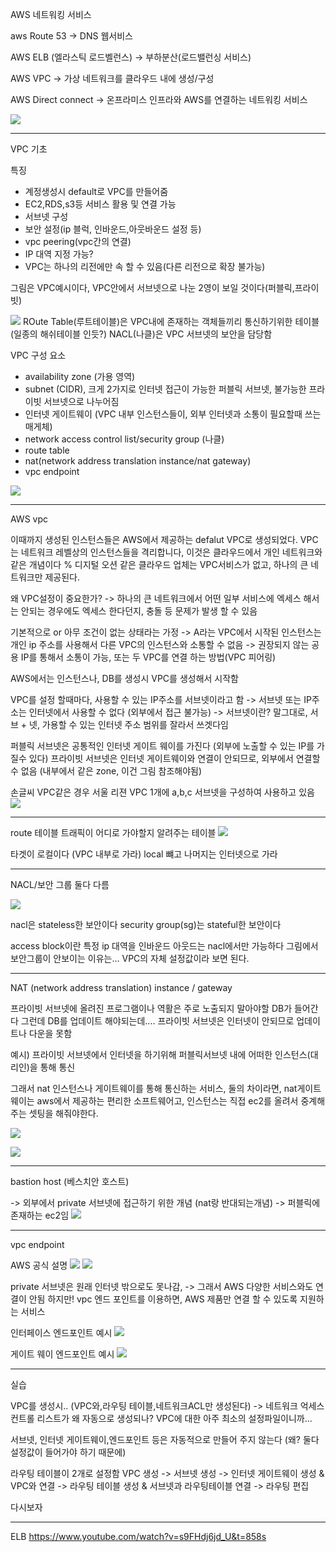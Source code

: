 AWS 네트워킹 서비스

aws Route 53
-> DNS 웹서비스

AWS ELB (엘라스틱 로드벨런스)
-> 부하분산(로드밸런싱 서비스)

AWS VPC
-> 가상 네트워크를 클라우드 내에 생성/구성

AWS Direct connect
-> 온프라미스 인프라와 AWS를 연결하는 네트워킹 서비스

![](vscode-remote://ssh-remote%2Bmrjaehong.synology.me/home/mrjaehong/Terraform_AWS/md_image/Screenshot%20from%202022-12-16%2014-46-48.png)

----------------------------------------------------------
VPC 기초

특징
- 계정생성시 default로 VPC를 만들어줌
- EC2,RDS,s3등 서비스 활용 및 연결 가능
- 서브넷 구성
- 보안 설정(ip 블럭, 인바운드,아웃바운드 설정 등)
- vpc peering(vpc간의 연결)
- IP 대역 지정 가능?
- VPC는 하나의 리전에만 속 할 수 있음(다른 리전으로 확장 불가능)


그림은 VPC예시이다, VPC안에서 서브넷으로 나눈 2영이 보일 것이다(퍼블릭,프라이빗)

![](vscode-remote://ssh-remote%2Bmrjaehong.synology.me/home/mrjaehong/Terraform_AWS/md_image/Screenshot%20from%202022-12-16%2016-06-02.png)
ROute Table(루트테이블)은 VPC내에 존재하는 객체들끼리 통신하기위한 테이블 (일종의 해쉬테이블 인듯?)
NACL(나클)은 VPC 서브넷의 보안을 담당함


VPC 구성 요소
- availability zone (가용 영역)
- subnet (CIDR), 크게 2가지로 인터넷 접근이 가능한 퍼블릭 서브넷, 불가능한 프라이빗 서브넷으로 나누어짐
- 인터넷 게이트웨이 (VPC 내부 인스턴스들이, 외부 인터넷과 소통이 필요할때 쓰는 매게체)
- network access control list/security group (나클)
- route table
- nat(network address translation instance/nat gateway)
- vpc endpoint

![](vscode-remote://ssh-remote%2Bmrjaehong.synology.me/home/mrjaehong/Terraform_AWS/md_image/Screenshot%20from%202022-12-16%2016-21-18.png)

-------------------------------------------------------
AWS vpc

이때까지 생성된 인스턴스들은 AWS에서 제공하는 defalut VPC로 생성되었다.
VPC는 네트워크 레벨상의 인스턴스들을 격리합니다, 이것은 클라우드에서 개인 네트워크와 같은 개념이다
% 디지털 오션 같은 클라우드 업체는 VPC서비스가 없고, 하나의 큰 네트워크만 제공된다.

왜 VPC설정이 중요한가?
-> 하나의 큰 네트워크에서 어떤 일부 서비스에 엑세스 해서는 안되는 경우에도 엑세스 한다던지, 충돌 등 문제가 발생 할 수 있음

기본적으로 or 아무 조건이 없는 상태라는 가정 -> A라는 VPC에서 시작된 인스턴스는 개인 ip 주소를 사용해서 다른 VPC의 인스턴스와 소통할 수 없음
-> 권장되지 않는 공용 IP를 통해서 소통이 가능, 또는 두 VPC를 연결 하는 방법(VPC 피어링)

AWS에서는 인스턴스나, DB를 생성시 VPC를 생성해서 시작함

VPC를 설정 할때마다, 사용할 수 있는 IP주소를 서브넷이라고 함
-> 서브넷  또는 IP주소는 인터넷에서 사용할 수 없다 (외부에서 접근 불가능)
-> 서브넷이란? 말그대로, 서브 + 넷, 가용할 수 있는 인터넷 주소 범위를 잘라서 쓰겟다임

퍼블릭 서브넷은 공통적인 인터넷 게이트 웨이를 가진다 (외부에 노출할 수 있는 IP를 가질수 있다)
프라이빗 서브넷은 인터넷 게이트웨이와 연결이 안되므로, 외부에서 연결할수 없음 (내부에서 같은 zone, 이건 그림 참조해야됨)

손글씨 VPC같은 경우 서울 리젼 VPC 1개에 a,b,c 서브넷을 구성하여 사용하고 있음
![](vscode-remote://ssh-remote%2Bmrjaehong.synology.me/home/mrjaehong/Terraform_AWS/md_image/Screenshot%20from%202022-12-17%2016-18-17.png)

-----------------------------------------------------------
route 테이블
트래픽이 어디로 가야할지 알려주는 테이블
![](vscode-remote://ssh-remote%2Bmrjaehong.synology.me/home/mrjaehong/Terraform_AWS/md_image/Screenshot%20from%202022-12-16%2016-38-41.png)

타겟이 로컬이다 (VPC 내부로 가라)
local 뺴고 나머지는 인터넷으로 가라

-----------------------------------------------------
NACL/보안 그룹
둘다 다름

![](vscode-remote://ssh-remote%2Bmrjaehong.synology.me/home/mrjaehong/Terraform_AWS/md_image/Screenshot%20from%202022-12-16%2016-41-57.png)

nacl은 stateless한 보안이다
security group(sg)는 stateful한 보안이다

access block이란 
특정 ip 대역을 인바운드 아웃드는 nacl에서만 가능하다
그림에서 보안그룹이 안보이는 이유는... VPC의 자체 설정값이라 보면 된다.

----------------------------------------------------------------------------------
NAT (network address translation) instance / gateway


프라이빗 서브넷에 올려진 프로그램이나 역활은 주로 노출되지 말아야할 DB가 들어간다
그런데 DB를 업데이트 해야되는데.... 프라이빗 서브넷은 인터넷이 안되므로 업데이트나 다운을 못함

예시) 프라이빗 서브넷에서 인터넷을 하기위해 퍼블릭서브넷 내에 어떠한 인스턴스(대리인)을 통해 통신

그래서 nat 인스턴스나 게이트웨이를 통해 통신하는 서비스, 둘의 차이라면, nat게이트 웨이는 aws에서 제공하는 편리한 소프트웨어고, 인스턴스는 직접 ec2를 올려서 중계해주는 셋팅을 해줘야한다.

![](vscode-remote://ssh-remote%2Bmrjaehong.synology.me/home/mrjaehong/Terraform_AWS/md_image/Screenshot%20from%202022-12-16%2016-47-47.png)

![](vscode-remote://ssh-remote%2Bmrjaehong.synology.me/home/mrjaehong/Terraform_AWS/md_image/Screenshot%20from%202022-12-16%2016-54-41.png)


-----------------------------------------------------
bastion host (베스치안 호스트)

-> 외부에서 private 서브넷에 접근하기 위한 개념 (nat랑 반대되는개념)
-> 퍼블릭에 존재하는 ec2임 
![](vscode-remote://ssh-remote%2Bmrjaehong.synology.me/home/mrjaehong/Terraform_AWS/md_image/Screenshot%20from%202022-12-16%2016-57-54.png)

---------------------------------------------------
vpc endpoint

AWS 공식 설명
![](vscode-remote://ssh-remote%2Bmrjaehong.synology.me/home/mrjaehong/Terraform_AWS/md_image/Screenshot%20from%202022-12-16%2016-59-31.png)
![](vscode-remote://ssh-remote%2Bmrjaehong.synology.me/home/mrjaehong/Terraform_AWS/md_image/Screenshot%20from%202022-12-16%2017-01-14.png)

private 서브넷은 원래 인터넷 밖으로도 못나감, -> 그래서 AWS 다양한 서비스와도 연결이 안됨
하지만! vpc 엔드 포인트를 이용하면, AWS 제품만 연결 할 수 있도록 지원하는 서비스


인터페이스 엔드포인트 예시
![](vscode-remote://ssh-remote%2Bmrjaehong.synology.me/home/mrjaehong/Terraform_AWS/md_image/Screenshot%20from%202022-12-16%2017-04-05.png)

게이트 웨이 엔드포인트 예시
![](vscode-remote://ssh-remote%2Bmrjaehong.synology.me/home/mrjaehong/Terraform_AWS/md_image/Screenshot%20from%202022-12-16%2017-04-19.png)

---------------------------
실습

VPC를 생성시.. (VPC와,라우팅 테이블,네트워크ACL만 생성된다)
-> 네트워크 억세스 컨트롤 리스트가 왜 자동으로 생성되나? VPC에 대한 아주 최소의 설정파일이니까...

서브넷, 인터넷 게이트웨이,엔드포인트 등은 자동적으로 만들어 주지 않는다 (왜? 둘다 설정값이 들어가야 하기 때문에)

라우팅 테이블이 2개로 설정함
VPC 생성 -> 서브넷 생성 -> 인터넷 게이트웨이 생성 & VPC와 연결 ->  라우팅 테이블 생성 & 서브넷과 라우팅테이블 연결 -> 라우팅 편집

<!-- CH01_08. (VPC) Internet Gateway과 라우팅 테이블 생성 -->
다시보자



------------------------------------
ELB
https://www.youtube.com/watch?v=s9FHdj6jd_U&t=858s










